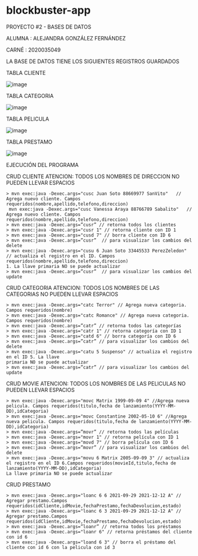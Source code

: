 # blockbuster-app

PROYECTO #2 - BASES DE DATOS

ALUMNA : ALEJANDRA GONZÁLEZ FERNÁNDEZ

CARNÉ : 2020035049

LA BASE DE DATOS TIENE LOS SIGUIENTES REGISTROS GUARDADOS

TABLA CLIENTE

![image](https://user-images.githubusercontent.com/74033751/143482470-2ca36bea-91f4-46a0-9712-258854a1be02.png)

TABLA CATEGORIA

![image](https://user-images.githubusercontent.com/74033751/143482511-d81f7459-c410-43fe-892e-d06ef6dcd501.png)

TABLA PELICULA

![image](https://user-images.githubusercontent.com/74033751/143482586-44d7b22f-3d75-423f-a437-e40ca5e66926.png)

TABLA PRESTAMO

![image](https://user-images.githubusercontent.com/74033751/143482626-d53fdb0f-f222-4749-9be0-4be8acea35f1.png)


EJECUCIÓN DEL PROGRAMA

CRUD CLIENTE
ATENCION: TODOS LOS NOMBRES DE DIRECCION NO PUEDEN LLEVAR ESPACIOS
```
> mvn exec:java -Dexec.args="cusc Juan Soto 88669977 SanVito"   // Agrega nuevo cliente. Campos requeridos(nombre,apellido,telefono,direccion)
 mvn exec:java -Dexec.args="cusc Vanessa Araya 88766789 Sabalito"   // Agrega nuevo cliente. Campos requeridos(nombre,apellido,telefono,direccion)
> mvn exec:java -Dexec.args=”cusr” // retorna todos los clientes
> mvn exec:java -Dexec.args="cusr 1" // retorna cliente con ID 1
> mvn exec:java -Dexec.args="cusd 7" // borra cliente con ID 6
> mvn exec:java -Dexec.args=”cusr”  // para visualizar los cambios del delete
> mvn exec:java -Dexec.args="cusu 6 Juan Soto 33445533 PerezZeledon" // actualiza el registro en el ID. Campos requeridos(nombre,apellido,telefono,direccion)
1. La llave primaria NO se puede actualizar
> mvn exec:java -Dexec.args=”cusr”  // para visualizar los cambios del update

```

CRUD CATEGORIA
ATENCION: TODOS LOS NOMBRES DE LAS CATEGORIAS NO PUEDEN LLEVAR ESPACIOS
```
> mvn exec:java -Dexec.args="catc Terror" // Agrega nueva categoria. Campos requeridos(nombre)
> mvn exec:java -Dexec.args="catc Romance" // Agrega nueva categoria. Campos requeridos(nombre)
> mvn exec:java -Dexec.args=”catr” // retorna todos las categorías
> mvn exec:java -Dexec.args="catr 1" // retorna categoría con ID 1
> mvn exec:java -Dexec.args="catd 6" // borra categoría con ID 6
> mvn exec:java -Dexec.args=”catr” // para visualizar los cambios del delete
> mvn exec:java -Dexec.args="catu 5 Suspenso" // actualiza el registro en el ID 5. La llave
primaria NO se puede actualizar
> mvn exec:java -Dexec.args=”catr” // para visualizar los cambios del update
```



CRUD MOVIE
ATENCION: TODOS LOS NOMBRES DE LAS PELICULAS NO PUEDEN LLEVAR ESPACIOS
```
> mvn exec:java -Dexec.args="movc Matrix 1999-09-09 4" //Agrega nueva pelicula. Campos requeridos(titulo,fecha de lanzamiento(YYYY-MM-DD),idCategoria)
> mvn exec:java -Dexec.args="movc Constantine 2002-05-10 6" //Agrega nueva pelicula. Campos requeridos(titulo,fecha de lanzamiento(YYYY-MM-DD),idCategoria)
> mvn exec:java -Dexec.args=”movr” // retorna todos las películas
> mvn exec:java -Dexec.args="movr 1" // retorna película con ID 1
> mvn exec:java -Dexec.args="movd 7" // borra película con ID 6
> mvn exec:java -Dexec.args=”movr” // para visualizar los cambios del delete
> mvn exec:java -Dexec.args="movu 6 Matrix 2005-09-09 3" // actualiza el registro en el ID 6.Campos requeridos(movieId,titulo,fecha de lanzamiento(YYYY-MM-DD),idCategoria)
La llave primaria NO se puede actualizar
```



CRUD PRESTAMO
```
> mvn exec:java -Dexec.args="loanc 6 6 2021-09-29 2021-12-12 A" // Agregar prestamo.Campos requeridos(idCliente,idMovie,fechaPrestamo,fechaDevolucion,estado)
> mvn exec:java -Dexec.args="loanc 6 3 2021-09-29 2021-12-12 A" // Agregar prestamo.Campos requeridos(idCliente,idMovie,fechaPrestamo,fechaDevolucion,estado)
> mvn exec:java -Dexec.args=”loanr” // retorna todos los préstamos
> mvn exec:java -Dexec.args="loanr 6" // retorna préstamos del cliente con id 6
> mvn exec:java -Dexec.args="loand 6 3" // borra el préstamo del cliente con id 6 con la pelicula con id 3
```









